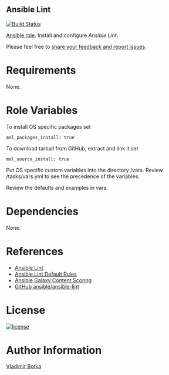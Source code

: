 ## Ansible Lint

[![Build Status](https://travis-ci.org/vbotka/ansible-lint.svg?branch=master)](https://travis-ci.org/vbotka/ansible-lint)

[Ansible role](https://galaxy.ansible.com/vbotka/ansible_lint/). Install and configure *Ansible Lint*.

Please feel free to [share your feedback and report issues](https://github.com/vbotka/ansible-lint/issues).


# Requirements

None.


# Role Variables

To install OS specific packages set

```
mal_packages_install: true
```

To download tarball from GitHub, extract and link it set

```
mal_source_install: true
```

Put OS specific custom variables into the directory /vars. Review
/tasks/vars.yml to see the precedence of the variables.

Review the defaults and examples in vars.


# Dependencies

None.


# References

- [Ansible Lint](https://docs.ansible.com/ansible-lint/)
- [Ansible Lint Default Rules](https://docs.ansible.com/ansible-lint/rules/default_rules.html#default-rules)
- [Ansible Galaxy Content Scoring](https://galaxy.ansible.com/docs/contributing/content_scoring.html#syntax-score)
- [GitHub ansible/ansible-lint](https://github.com/ansible/ansible-lint)


# License

[![license](https://img.shields.io/badge/license-BSD-red.svg)](https://www.freebsd.org/doc/en/articles/bsdl-gpl/article.html)


# Author Information

[Vladimir Botka](https://botka.link)
